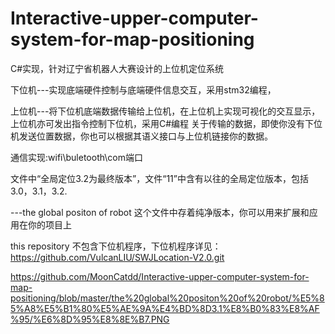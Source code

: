 # Interactive-upper-computer-system-for-map-positioning
C#实现，针对辽宁省机器人大赛设计的上位机定位系统

下位机---实现底端硬件控制与底端硬件信息交互，采用stm32编程，

上位机---将下位机底端数据传输给上位机，在上位机上实现可视化的交互显示，上位机亦可发出指令控制下位机，采用C#编程
关于传输的数据，即使你没有下位机发送位置数据，你也可以根据其语义接口与上位机链接你的数据。

通信实现:wifi\buletooth\com端口


文件中“全局定位3.2为最终版本”，文件“11”中含有以往的全局定位版本，包括3.0，3.1，3.2.

---the global positon of robot 这个文件中存着纯净版本，你可以用来扩展和应用在你的项目上

this repository 不包含下位机程序，下位机程序详见：
https://github.com/VulcanLIU/SWJLocation-V2.0.git

https://github.com/MoonCatdd/Interactive-upper-computer-system-for-map-positioning/blob/master/the%20global%20positon%20of%20robot/%E5%85%A8%E5%B1%80%E5%AE%9A%E4%BD%8D3.1%E8%B0%83%E8%AF%95/%E6%8D%95%E8%8E%B7.PNG
